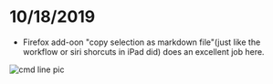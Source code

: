 # 10/18/2019

- Firefox add-oon "copy selection as markdown file"(just like the workflow or siri shorcuts in iPad did) does an excellent job here.

![cmd line pic](https://www.dropbox.com/s/axw0ihinwo7w6l8/Screenshot%202019-10-18%2011.35.20.png?dl=0)
